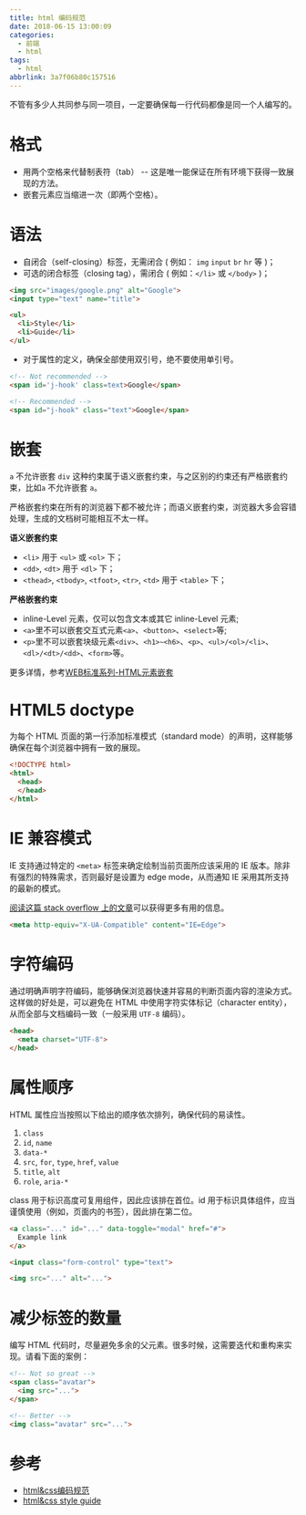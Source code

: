 ```yaml
---
title: html 编码规范
date: 2018-06-15 13:00:09
categories:
  - 前端
  - html
tags:
  - html
abbrlink: 3a7f06b80c157516
---
```


不管有多少人共同参与同一项目，一定要确保每一行代码都像是同一个人编写的。

# 格式

* 用两个空格来代替制表符（tab） -- 这是唯一能保证在所有环境下获得一致展现的方法。
* 嵌套元素应当缩进一次（即两个空格）。

# 语法

* 自闭合（self-closing）标签，无需闭合 ( 例如： `img` `input` `br` `hr` 等 )；
* 可选的闭合标签（closing tag），需闭合 ( 例如：`</li>` 或 `</body>` )；

```html
<img src="images/google.png" alt="Google">
<input type="text" name="title">

<ul>
  <li>Style</li>
  <li>Guide</li>
</ul>
```

* 对于属性的定义，确保全部使用双引号，绝不要使用单引号。

```html
<!-- Not recommended -->
<span id='j-hook' class=text>Google</span>

<!-- Recommended -->
<span id="j-hook" class="text">Google</span>
```

# 嵌套

`a` 不允许嵌套 `div` 这种约束属于语义嵌套约束，与之区别的约束还有严格嵌套约束，比如`a` 不允许嵌套 `a`。

严格嵌套约束在所有的浏览器下都不被允许；而语义嵌套约束，浏览器大多会容错处理，生成的文档树可能相互不太一样。

**语义嵌套约束**

* `<li>` 用于 `<ul>` 或 `<ol>` 下；
* `<dd>`, `<dt>` 用于 `<dl>` 下；
* `<thead>`, `<tbody>`, `<tfoot>`, `<tr>`, `<td>` 用于 `<table>` 下；

**严格嵌套约束**

* inline-Level 元素，仅可以包含文本或其它 inline-Level 元素;
* `<a>`里不可以嵌套交互式元素`<a>`、`<button>`、`<select>`等;
* `<p>`里不可以嵌套块级元素`<div>`、`<h1>~<h6>`、`<p>`、`<ul>/<ol>/<li>`、`<dl>/<dt>/<dd>`、`<form>`等。

更多详情，参考[WEB标准系列-HTML元素嵌套](http://www.smallni.com/element-nesting/)

# HTML5 doctype

为每个 HTML 页面的第一行添加标准模式（standard mode）的声明，这样能够确保在每个浏览器中拥有一致的展现。

```html
<!DOCTYPE html>
<html>
  <head>
  </head>
</html>
```

# IE 兼容模式

IE 支持通过特定的 `<meta>` 标签来确定绘制当前页面所应该采用的 IE 版本。除非有强烈的特殊需求，否则最好是设置为 edge mode，从而通知 IE 采用其所支持的最新的模式。

[阅读这篇 stack overflow 上的文章](http://stackoverflow.com/questions/6771258/whats-the-difference-if-meta-http-equiv-x-ua-compatible-content-ie-edge-e)可以获得更多有用的信息。

```html
<meta http-equiv="X-UA-Compatible" content="IE=Edge">
```

# 字符编码

通过明确声明字符编码，能够确保浏览器快速并容易的判断页面内容的渲染方式。这样做的好处是，可以避免在 HTML 中使用字符实体标记（character entity），从而全部与文档编码一致（一般采用 `UTF-8` 编码）。

```html
<head>
  <meta charset="UTF-8">
</head>
```

# 属性顺序

HTML 属性应当按照以下给出的顺序依次排列，确保代码的易读性。

1. `class`
1. `id`, `name`
1. `data-*`
1. `src`, `for`, `type`, `href`, `value`
1. `title`, `alt`
1. `role`, `aria-*`

class 用于标识高度可复用组件，因此应该排在首位。id 用于标识具体组件，应当谨慎使用（例如，页面内的书签），因此排在第二位。

```html
<a class="..." id="..." data-toggle="modal" href="#">
  Example link
</a>

<input class="form-control" type="text">

<img src="..." alt="...">
```

# 减少标签的数量

编写 HTML 代码时，尽量避免多余的父元素。很多时候，这需要迭代和重构来实现。请看下面的案例：

```html
<!-- Not so great -->
<span class="avatar">
  <img src="...">
</span>

<!-- Better -->
<img class="avatar" src="...">
```

# 参考

* [html&css编码规范](http://codeguide.bootcss.com/)
* [html&css style guide](https://github.com/Aaaaaashu/Guide)

